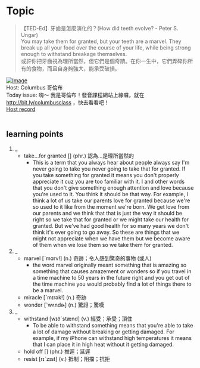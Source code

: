 # Topic

> 【TED-Ed】牙齒是怎麼演化的？(How did teeth evolve? - Peter S. Ungar) <br>
> You may take them for granted, but your teeth are a marvel. They break up all your food over the course of your life, while being strong enough to withstand breakage themselves. <br>
> 或許你把牙齒視為理所當然，但它們是個奇蹟。在你一生中，它們弄碎你所有的食物，而且自身夠強大，能承受破損。 <br>

[![Image](https://cdn.voicetube.com/assets/thumbnails/wrPEjEqURJg.jpg)](https://www.youtube.com/embed/wrPEjEqURJg?rel=0&showinfo=0&cc_load_policy=0&controls=1&autoplay=1&iv_load_policy=3&playsinline=1&wmode=transparent&start=6&end=18&enablejsapi=1&origin=https://tw.voicetube.com&widgetid=1)<br>
Host: Columbus 哥倫布
<br>Today issue: 嗨～ 我是哥倫布！發音課程網站上線囉，就在  http://bit.ly/columbusclass ，快去看看吧！
<br>
[Host record](https://cdn.voicetube.com/tmp/everyday_records/10155338087225016/2826.mp3)
<br><br>
## learning points
1. _
	* take...for granted [] (phr.) 認為…是理所當然的
        - This is a term that you always hear about people always say I'm never going to take you never going to take that for granted. If you take something for granted it means you don't properly appreciate it cuz you are too familiar with it. I and other words that you don't give something enough attention and love because you're used to it. You think it should be that way. For example, I think a lot of us take our parents love for granted because we're so used to it like from the moment we're born. We get love from our parents and we think that that is just the way it should be right so we take that for granted or we might take our health for granted. But we've had good health for so many years we don't think it's ever going to go away. So these are things that we might not appreciate when we have them but we become aware of them when we lose them so we take them for granted.
2. _
	* marvel [ˋmɑrv!] (n.) 奇跡；令人感到驚奇的事物 (或人)
        - the word marvel originally meant something that is amazing so something that causes amazement or wonders so if you travel in a time machine to 50 years in the future right and you get out of the time machine you would probably find a lot of things there to be a marvel.
	* miracle [ˋmɪrək!] (n.) 奇跡
	* wonder [ˋwʌndɚ] (n.) 驚訝；驚嘆
3. _
	* withstand [wɪðˋstænd] (v.) 經受；承受；頂住
        - To be able to withstand something means that you're able to take a lot of damage without breaking or getting damaged. For example, if my iPhone can withstand high temperatures it means that I can place it in high heat without it getting damaged.
	* hold off [] (phr.) 推遲；延遲
	* resist [rɪˋzɪst] (v.) 抵制；阻擋；抗拒
